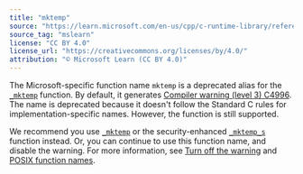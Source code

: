 ```yaml
---
title: "mktemp"
source: "https://learn.microsoft.com/en-us/cpp/c-runtime-library/reference/mktemp?view=msvc-170"
source_tag: "mslearn"
license: "CC BY 4.0"
license_url: "https://creativecommons.org/licenses/by/4.0/"
attribution: "© Microsoft Learn (CC BY 4.0)"
---
```

The Microsoft-specific function name `mktemp` is a deprecated alias for the [`_mktemp`](https://learn.microsoft.com/en-us/cpp/c-runtime-library/reference/mktemp-wmktemp?view=msvc-170) function. By default, it generates [Compiler warning (level 3) C4996](https://learn.microsoft.com/en-us/cpp/error-messages/compiler-warnings/compiler-warning-level-3-c4996?view=msvc-170). The name is deprecated because it doesn't follow the Standard C rules for implementation-specific names. However, the function is still supported.

We recommend you use [`_mktemp`](https://learn.microsoft.com/en-us/cpp/c-runtime-library/reference/mktemp-wmktemp?view=msvc-170) or the security-enhanced [`_mktemp_s`](https://learn.microsoft.com/en-us/cpp/c-runtime-library/reference/mktemp-s-wmktemp-s?view=msvc-170) function instead. Or, you can continue to use this function name, and disable the warning. For more information, see [Turn off the warning](https://learn.microsoft.com/en-us/cpp/error-messages/compiler-warnings/compiler-warning-level-3-c4996?view=msvc-170#turn-off-the-warning) and [POSIX function names](https://learn.microsoft.com/en-us/cpp/error-messages/compiler-warnings/compiler-warning-level-3-c4996?view=msvc-170#posix-function-names).